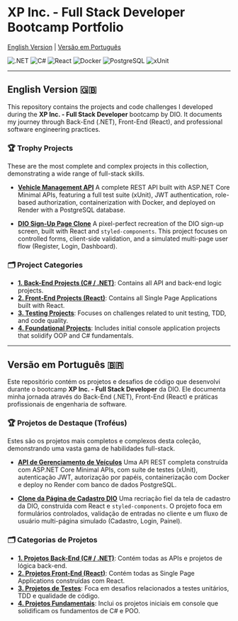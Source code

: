 # XP Inc. - Full Stack Developer Bootcamp Portfolio

[English Version](#english-version-) | [Versão em Português](#versão-em-português-)

![.NET](https://img.shields.io/badge/.NET-512BD4?style=for-the-badge&logo=.net&logoColor=white)
![C#](https://img.shields.io/badge/C%23-239120?style=for-the-badge&logo=c-sharp&logoColor=white)
![React](https://img.shields.io/badge/React-20232A?style=for-the-badge&logo=react&logoColor=61DAFB)
![Docker](https://img.shields.io/badge/Docker-2496ED?style=for-the-badge&logo=docker&logoColor=white)
![PostgreSQL](https://img.shields.io/badge/PostgreSQL-4169E1?style=for-the-badge&logo=postgresql&logoColor=white)
![xUnit](https://img.shields.io/badge/xUnit-80AC4D?style=for-the-badge&logo=xunit&logoColor=white)

---

## English Version 🇬🇧

This repository contains the projects and code challenges I developed during the **XP Inc. - Full Stack Developer** bootcamp by DIO. It documents my journey through Back-End (.NET), Front-End (React), and professional software engineering practices.

### 🏆 Trophy Projects

These are the most complete and complex projects in this collection, demonstrating a wide range of full-stack skills.

* **[Vehicle Management API](./1-Backend/GerenciadorDeVeiculos/)** A complete REST API built with ASP.NET Core Minimal APIs, featuring a full test suite (xUnit), JWT authentication, role-based authorization, containerization with Docker, and deployed on Render with a PostgreSQL database.

* **[DIO Sign-Up Page Clone](./2-Frontend/dio-clone-cadastro/)** A pixel-perfect recreation of the DIO sign-up screen, built with React and `styled-components`. This project focuses on controlled forms, client-side validation, and a simulated multi-page user flow (Register, Login, Dashboard).

### 🗂️ Project Categories

* **[1. Back-End Projects (C# / .NET)](./1-Backend/)**: Contains all API and back-end logic projects.
* **[2. Front-End Projects (React)](./2-Frontend/)**: Contains all Single Page Applications built with React.
* **[3. Testing Projects](./3-Testes/)**: Focuses on challenges related to unit testing, TDD, and code quality.
* **[4. Foundational Projects](./4-Fundamentos/)**: Includes initial console application projects that solidify OOP and C# fundamentals.

---

## Versão em Português 🇧🇷

Este repositório contém os projetos e desafios de código que desenvolvi durante o bootcamp **XP Inc. - Full Stack Developer** da DIO. Ele documenta minha jornada através do Back-End (.NET), Front-End (React) e práticas profissionais de engenharia de software.

### 🏆 Projetos de Destaque (Troféus)

Estes são os projetos mais completos e complexos desta coleção, demonstrando uma vasta gama de habilidades full-stack.

* **[API de Gerenciamento de Veículos](./1-Backend/GerenciadorDeVeiculos/)** Uma API REST completa construída com ASP.NET Core Minimal APIs, com suíte de testes (xUnit), autenticação JWT, autorização por papéis, containerização com Docker e deploy no Render com banco de dados PostgreSQL.

* **[Clone da Página de Cadastro DIO](./2-Frontend/dio-clone-cadastro/)** Uma recriação fiel da tela de cadastro da DIO, construída com React e `styled-components`. O projeto foca em formulários controlados, validação de entradas no cliente e um fluxo de usuário multi-página simulado (Cadastro, Login, Painel).

### 🗂️ Categorias de Projetos

* **[1. Projetos Back-End (C# / .NET)](./1-Backend/)**: Contém todas as APIs e projetos de lógica back-end.
* **[2. Projetos Front-End (React)](./2-Frontend/)**: Contém todas as Single Page Applications construídas com React.
* **[3. Projetos de Testes](./3-Testes/)**: Foca em desafios relacionados a testes unitários, TDD e qualidade de código.
* **[4. Projetos Fundamentais](./4-Fundamentos/)**: Inclui os projetos iniciais em console que solidificam os fundamentos de C# e POO.